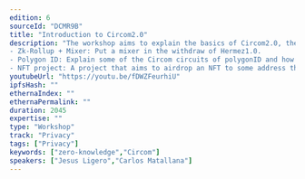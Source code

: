 ```yaml
---
edition: 6
sourceId: "DCMR9B"
title: "Introduction to Circom2.0"
description: "The workshop aims to explain the basics of Circom2.0, the new features respect Circom1.0, the tool stack and explain a simple project about the following topics: 
- Zk-Rollup + Mixer: Put a mixer in the withdraw of Hermez1.0.
- Polygon ID: Explain some of the Circom circuits of polygonID and how can be used.
- NFT project: A project that aims to airdrop an NFT to some address that accomplish certain conditions without reveal the address."
youtubeUrl: "https://youtu.be/fDWZFeurhiU"
ipfsHash: ""
ethernaIndex: ""
ethernaPermalink: ""
duration: 2045
expertise: ""
type: "Workshop"
track: "Privacy"
tags: ["Privacy"]
keywords: ["zero-knowledge","Circom"]
speakers: ["Jesus Ligero","Carlos Matallana"]
---
```

